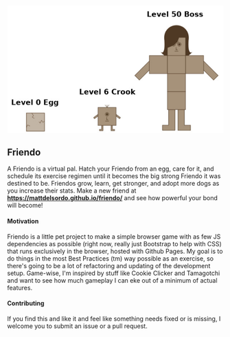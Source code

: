 ![this was a fresh meme when I made it](/res/img/screenshots/mafia-meme.jpg)
## Friendo

A Friendo is a virtual pal. Hatch your Friendo from an egg, care for it, and schedule its exercise regimen until it becomes the big strong Friendo it was destined to be. Friendos grow, learn, get stronger, and adopt more dogs as you increase their stats. Make a new friend at **https://mattdelsordo.github.io/friendo/** and see how powerful your bond will become!

#### Motivation
Friendo is a little pet project to make a simple browser game with as few JS dependencies as possible (right now, really just Bootstrap to help with CSS) that runs exclusively in the browser, hosted with Github Pages. My goal is to do things in the most Best Practices (tm) way possible as an exercise, so there's going to be a lot of refactoring and updating of the development setup. Game-wise, I'm inspired by stuff like Cookie Clicker and Tamagotchi and want to see how much gameplay I can eke out of a minimum of actual features.

#### Contributing
If you find this and like it and feel like something needs fixed or is missing, I welcome you to submit an issue or a pull request. 

